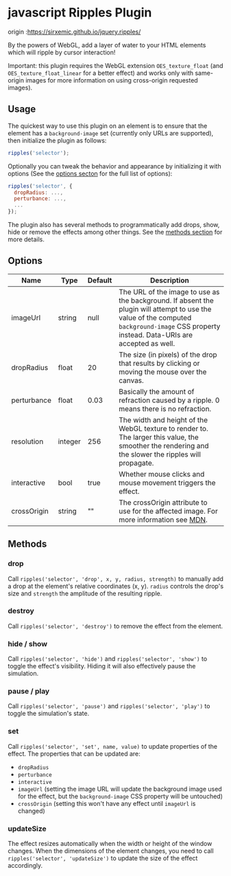 javascript Ripples Plugin
=====================

origin :https://sirxemic.github.io/jquery.ripples/

By the powers of WebGL, add a layer of water to your HTML elements which will ripple by cursor interaction!

Important: this plugin requires the WebGL extension `OES_texture_float` (and `OES_texture_float_linear` for a better effect) and works only with same-origin images for more information on using cross-origin requested images).


Usage
-----

The quickest way to use this plugin on an element is to ensure that the element has a `background-image` set (currently only URLs are supported), then initialize the plugin as follows:

```js
ripples('selector');
```

Optionally you can tweak the behavior and appearance by initializing it with options (See the [options secton](#options) for the full list of options):

```js
ripples('selector', {
  dropRadius: ...,
  perturbance: ...,
  ...
});
```

The plugin also has several methods to programmatically add drops, show, hide or remove the effects among other things. See the [methods section](#methods) for more details.

Options
-------
| Name | Type | Default | Description |
|------|------|---------|-------------|
| imageUrl | string | null | The URL of the image to use as the background. If absent the plugin will attempt to use the value of the computed `background-image` CSS property instead. Data-URIs are accepted as well. |
| dropRadius | float | 20 | The size (in pixels) of the drop that results by clicking or moving the mouse over the canvas. |
| perturbance | float | 0.03 | Basically the amount of refraction caused by a ripple. 0 means there is no refraction. |
| resolution | integer | 256 | The width and height of the WebGL texture to render to. The larger this value, the smoother the rendering and the slower the ripples will propagate. |
| interactive | bool | true | Whether mouse clicks and mouse movement triggers the effect. |
| crossOrigin | string | "" | The crossOrigin attribute to use for the affected image. For more information see [MDN](https://developer.mozilla.org/en-US/docs/Web/HTML/CORS_settings_attributes).


Methods
-------
### drop
Call `ripples('selector', 'drop', x, y, radius, strength)` to manually add a drop at the element's relative coordinates (x, y). `radius` controls the drop's size and `strength` the amplitude of the resulting ripple.

### destroy
Call `ripples('selector', 'destroy')` to remove the effect from the element.

### hide / show
Call `ripples('selector', 'hide')` and `ripples('selector', 'show')` to toggle the effect's visibility. Hiding it will also effectively pause the simulation.

### pause / play
Call `ripples('selector', 'pause')` and `ripples('selector', 'play')` to toggle the simulation's state.

### set
Call `ripples('selector', 'set', name, value)` to update properties of the effect. The properties that can be updated are:
- `dropRadius`
- `perturbance`
- `interactive`
- `imageUrl` (setting the image URL will update the background image used for the effect, but the `background-image` CSS property will be untouched)
- `crossOrigin` (setting this won't have any effect until `imageUrl` is changed)

### updateSize
The effect resizes automatically when the width or height of the window changes. When the dimensions of the element changes, you need to call `ripples('selector', 'updateSize')` to update the size of the effect accordingly.
